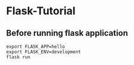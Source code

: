 # Flask-Tutorial

Before running flask application
---
    export FLASK_APP=hello
    export FLASK_ENV=development
    flask run